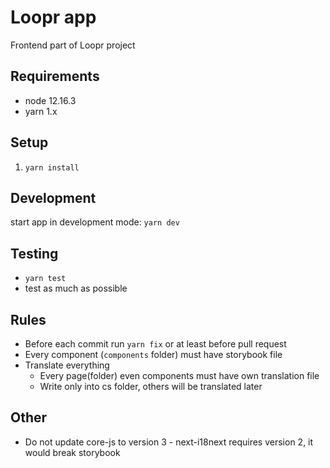 # Loopr app
Frontend part of Loopr project

## Requirements
- node 12.16.3
- yarn 1.x

## Setup
1. `yarn install`

## Development
start app in development mode: `yarn dev`

## Testing
- `yarn test`
- test as much as possible

## Rules
- Before each commit run `yarn fix` or at least before pull request 
- Every component (`components` folder) must have storybook file
- Translate everything 
    - Every page(folder) even components must have own translation file
    - Write only into cs folder, others will be translated later

## Other
- Do not update core-js to version 3 - next-i18next requires version 2, it would break storybook
